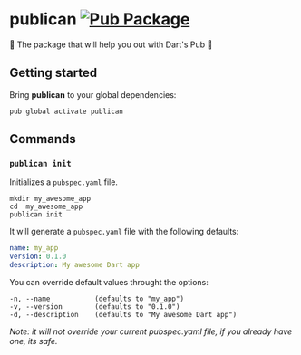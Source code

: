 # publican [![Pub Package](https://img.shields.io/pub/v/publican.svg)](https://pub.dartlang.org/packages/publican)

🧔 The package that will help you out with Dart's Pub 🎯

## Getting started

Bring **publican** to your global dependencies:

```shell
pub global activate publican
```

## Commands

### `publican init`

Initializes a `pubspec.yaml` file.

```shell
mkdir my_awesome_app
cd  my_awesome_app
publican init
```

It will generate a `pubspec.yaml` file with the following defaults:

```yaml
name: my_app
version: 0.1.0
description: My awesome Dart app
```

You can override default values throught the options:

```shell
-n, --name           (defaults to "my_app")
-v, --version        (defaults to "0.1.0")
-d, --description    (defaults to "My awesome Dart app")
```

_Note: it will not override your current pubspec.yaml file, if you already have one, its safe._

